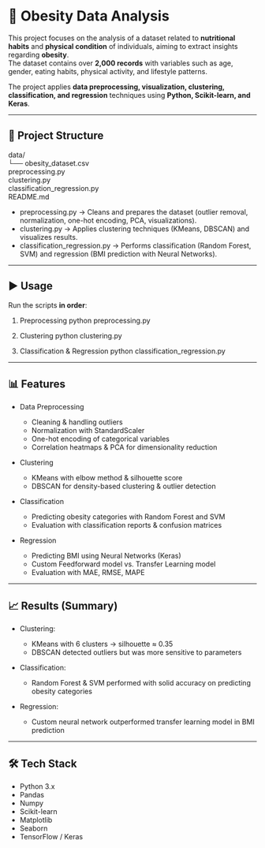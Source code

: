 # 🥗 Obesity Data Analysis

This project focuses on the analysis of a dataset related to **nutritional habits** and **physical condition** of individuals, aiming to extract insights regarding **obesity**.  
The dataset contains over **2,000 records** with variables such as age, gender, eating habits, physical activity, and lifestyle patterns.

The project applies **data preprocessing, visualization, clustering, classification, and regression** techniques using **Python, Scikit-learn, and Keras**.

---

## 📂 Project Structure

data/       
 └── obesity_dataset.csv    
preprocessing.py    
clustering.py    
classification_regression.py   
README.md

- preprocessing.py → Cleans and prepares the dataset (outlier removal, normalization, one-hot encoding, PCA, visualizations).  
- clustering.py → Applies clustering techniques (KMeans, DBSCAN) and visualizes results.  
- classification_regression.py → Performs classification (Random Forest, SVM) and regression (BMI prediction with Neural Networks).  

---

## ▶️ Usage

Run the scripts **in order**:

1. Preprocessing
   python preprocessing.py

2. Clustering
   python clustering.py

3. Classification & Regression
   python classification_regression.py

---

## 📊 Features

- Data Preprocessing
  - Cleaning & handling outliers  
  - Normalization with StandardScaler  
  - One-hot encoding of categorical variables  
  - Correlation heatmaps & PCA for dimensionality reduction  

- Clustering
  - KMeans with elbow method & silhouette score  
  - DBSCAN for density-based clustering & outlier detection  

- Classification
  - Predicting obesity categories with Random Forest and SVM  
  - Evaluation with classification reports & confusion matrices  

- Regression
  - Predicting BMI using Neural Networks (Keras)  
  - Custom Feedforward model vs. Transfer Learning model  
  - Evaluation with MAE, RMSE, MAPE  

---

## 📈 Results (Summary)

- Clustering:  
  - KMeans with 6 clusters → silhouette ≈ 0.35  
  - DBSCAN detected outliers but was more sensitive to parameters  

- Classification:  
  - Random Forest & SVM performed with solid accuracy on predicting obesity categories  

- Regression:  
  - Custom neural network outperformed transfer learning model in BMI prediction  

---

## 🛠️ Tech Stack

- Python 3.x
- Pandas
- Numpy
- Scikit-learn
- Matplotlib
- Seaborn
- TensorFlow / Keras